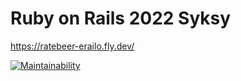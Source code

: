 # Ruby on Rails 2022 Syksy

<https://ratebeer-erailo.fly.dev/>

[![Maintainability](https://api.codeclimate.com/v1/badges/30b17c93cea7b9929645/maintainability)](https://codeclimate.com/github/ethanrailo/ratebeer/maintainability)
